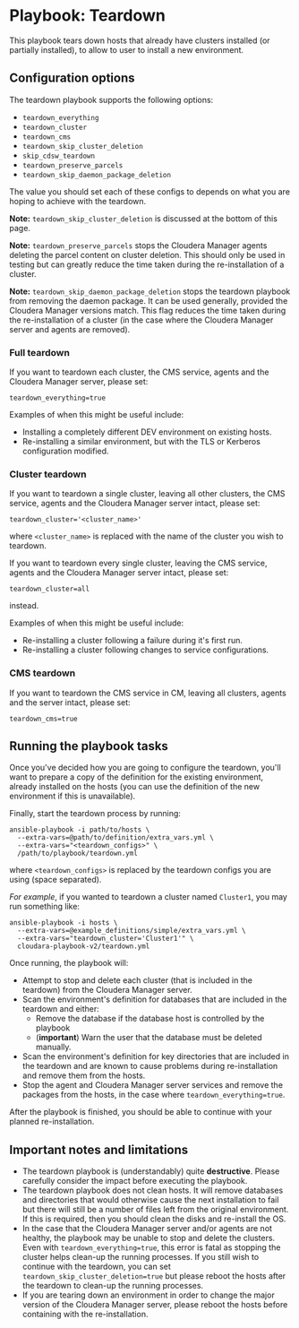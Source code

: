 # Playbook: Teardown

This playbook tears down hosts that already have clusters installed (or partially installed), to allow to user to install a new environment.

## Configuration options

The teardown playbook supports the following options:

- `teardown_everything`
- `teardown_cluster`
- `teardown_cms`
- `teardown_skip_cluster_deletion`
- `skip_cdsw_teardown`
- `teardown_preserve_parcels`
- `teardown_skip_daemon_package_deletion`

The value you should set each of these configs to depends on what you are hoping to achieve with the teardown.

__Note:__ `teardown_skip_cluster_deletion` is discussed at the bottom of this page.

__Note:__ `teardown_preserve_parcels` stops the Cloudera Manager agents deleting the parcel content on cluster deletion. This should only be used in testing but can greatly reduce the time taken during the re-installation of a cluster.

__Note:__ `teardown_skip_daemon_package_deletion` stops the teardown playbook from removing the daemon package. It can be used generally, provided the Cloudera Manager versions match. This flag reduces the time taken during the re-installation of a cluster (in the case where the Cloudera Manager server and agents are removed).

### Full teardown

If you want to teardown each cluster, the CMS service, agents and the Cloudera Manager server, please set:
```
teardown_everything=true
```

Examples of when this might be useful include:
- Installing a completely different DEV environment on existing hosts.
- Re-installing a similar environment, but with the TLS or Kerberos configuration modified.

### Cluster teardown

If you want to teardown a single cluster, leaving all other clusters, the CMS service, agents and the Cloudera Manager server intact, please set:
```
teardown_cluster='<cluster_name>'
```
where `<cluster_name>` is replaced with the name of the cluster you wish to teardown.

If you want to teardown every single cluster, leaving the CMS service, agents and the Cloudera Manager server intact, please set:
```
teardown_cluster=all
```
instead.

Examples of when this might be useful include:
- Re-installing a cluster following a failure during it's first run.
- Re-installing a cluster following changes to service configurations.

### CMS teardown

If you want to teardown the CMS service in CM, leaving all clusters, agents and the server intact, please set:

```
teardown_cms=true
```

## Running the playbook tasks

Once you've decided how you are going to configure the teardown, you'll want to prepare a copy of the definition for the existing environment, already installed on the hosts (you can use the definition of the new environment if this is unavailable).

Finally, start the teardown process by running:
```shell
ansible-playbook -i path/to/hosts \
  --extra-vars=@path/to/definition/extra_vars.yml \
  --extra-vars="<teardown_configs>" \
  /path/to/playbook/teardown.yml
```
where `<teardown_configs>` is replaced by the teardown configs you are using (space separated).

_For example_, if you wanted to teardown a cluster named `Cluster1`, you may run something like:
```shell
ansible-playbook -i hosts \
  --extra-vars=@example_definitions/simple/extra_vars.yml \
  --extra-vars="teardown_cluster='Cluster1'" \
  cloudara-playbook-v2/teardown.yml
```

Once running, the playbook will:
- Attempt to stop and delete each cluster (that is included in the teardown) from the Cloudera Manager server.
- Scan the environment's definition for databases that are included in the teardown and either:
  * Remove the database if the database host is controlled by the playbook
  * (__important__) Warn the user that the database must be deleted manually.
- Scan the environment's definition for key directories that are included in the teardown and are known to cause problems during re-installation and remove them from the hosts.
- Stop the agent and Cloudera Manager server services and remove the packages from the hosts, in the case where `teardown_everything=true`.

After the playbook is finished, you should be able to continue with your planned re-installation.

## Important notes and limitations

- The teardown playbook is (understandably) quite __destructive__. Please carefully consider the impact before executing the playbook.
- The teardown playbook does not clean hosts. It will remove databases and directories that would otherwise cause the next installation to fail but there will still be a number of files left from the original environment. If this is required, then you should clean the disks and re-install the OS.
- In the case that the Cloudera Manager server and/or agents are not healthy, the playbook may be unable to stop and delete the clusters. Even with `teardown_everything=true`, this error is fatal as stopping the cluster helps clean-up the running processes. If you still wish to continue with the teardown, you can set `teardown_skip_cluster_deletion=true` but please reboot the hosts after the teardown to clean-up the running processes.
- If you are tearing down an environment in order to change the major version of the Cloudera Manager server, please reboot the hosts before containing with the re-installation.
